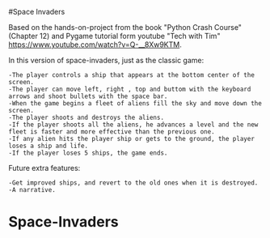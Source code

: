 #Space Invaders

Based on the hands-on-project from the book "Python Crash Course" (Chapter 12)
and Pygame tutorial form youtube "Tech with Tim" https://www.youtube.com/watch?v=Q-__8Xw9KTM.

In this version of space-invaders, just as the classic game:

    -The player controls a ship that appears at the bottom center of the screen.
    -The player can move left, right , top and buttom with the keyboard arrows and shoot bullets with the space bar.
    -When the game begins a fleet of aliens fill the sky and move down the screen.
    -The player shoots and destroys the aliens.
    -If the player shoots all the aliens, he advances a level and the new fleet is faster and more effective than the previous one.
    -If any alien hits the player ship or gets to the ground, the player loses a ship and life.
    -If the player loses 5 ships, the game ends.

Future extra features:

    -Get improved ships, and revert to the old ones when it is destroyed.
    -A narrative.
# Space-Invaders
